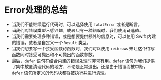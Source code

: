 # Error处理的总结

- 当我们不能继续运行代码时，可以选择使用 `fatalError` 或者是断言。
- 当我们对错误类型不感兴趣，或者只有一种错误时，我们使用可选值。
- 当我们需要处理多种错误，或是想要提供额外的信息时，可以使用 Swift 内建的错误，或者是自定义一个 `Result` 类型。
- 当我们想要写一个接受函数的函数时，我们可以使用 `rethrows` 来让这个待写函数同时接受可抛出和不可抛出的函数参数。
- 最后，`defer` 语句在结合内建的错误处理时非常有用。`defer` 语句为我们提供了集中放置清理代码的地方，不论是正常退出，还是由于错误而被中断，`defer` 语句所定义的代码块都将被执行并进行清理。